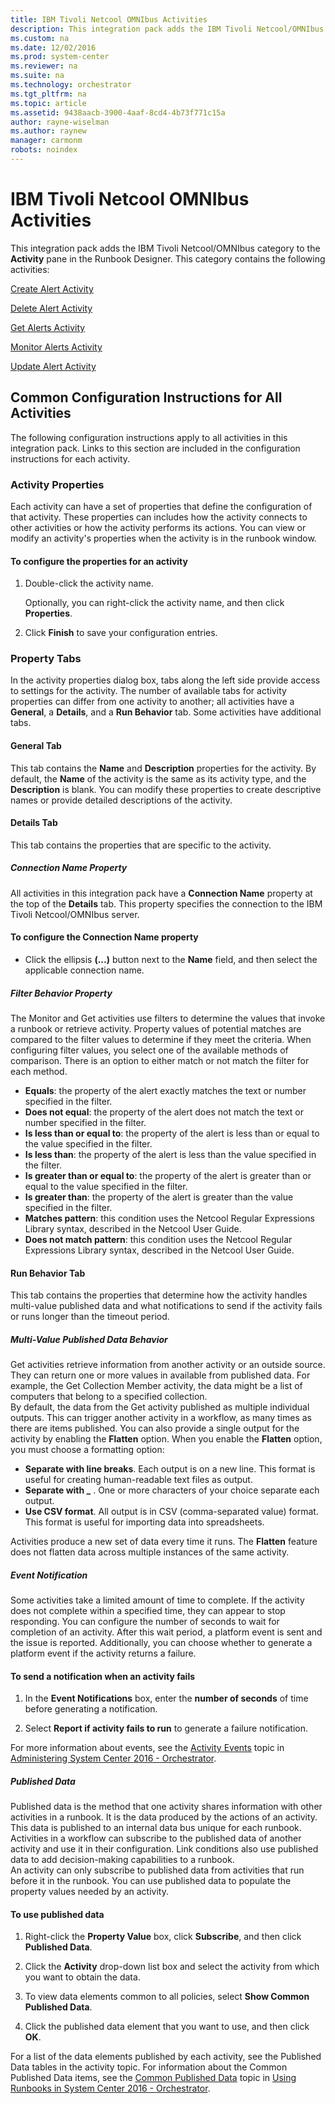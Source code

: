 ```yaml
---
title: IBM Tivoli Netcool OMNIbus Activities
description: This integration pack adds the IBM Tivoli Netcool/OMNIbus category to the Activity pane in the Runbook Designer.
ms.custom: na
ms.date: 12/02/2016
ms.prod: system-center
ms.reviewer: na
ms.suite: na
ms.technology: orchestrator
ms.tgt_pltfrm: na
ms.topic: article
ms.assetid: 9438aacb-3900-4aaf-8cd4-4b73f771c15a
author: rayne-wiselman
ms.author: raynew
manager: carmonm
robots: noindex
---
```

# IBM Tivoli Netcool OMNIbus Activities

This integration pack adds the IBM Tivoli Netcool/OMNIbus category to the **Activity** pane in the Runbook Designer. This category contains the following activities:

[Create Alert Activity](create-alert-activity.md)

[Delete Alert Activity](delete-alert-activity.md)

[Get Alerts Activity](get-alerts-activity.md)

[Monitor Alerts Activity](monitor-alerts-activity.md)

[Update Alert Activity](update-alert-activity.md)

## Common Configuration Instructions for All Activities

The following configuration instructions apply to all activities in this integration pack. Links to this section are included in the configuration instructions for each activity.

### Activity Properties

Each activity can have a set of properties that define the configuration of that activity. These properties can includes how the activity connects to other activities or how the activity performs its actions. You can view or modify an activity's properties when the activity is in the runbook window.

#### To configure the properties for an activity

1.  Double-click the activity name.

    Optionally, you can right-click the activity name, and then click **Properties**.

2.  Click **Finish** to save your configuration entries.

### Property Tabs

In the activity properties dialog box, tabs along the left side provide access to settings for the activity. The number of available tabs for activity properties can differ from one activity to another; all activities have a **General**, a **Details**, and a **Run Behavior** tab. Some activities have additional tabs.

#### General Tab

This tab contains the **Name** and **Description** properties for the activity. By default, the **Name** of the activity is the same as its activity type, and the **Description** is blank. You can modify these properties to create descriptive names or provide detailed descriptions of the activity.

#### Details Tab

This tab contains the properties that are specific to the activity.

##### Connection Name Property

All activities in this integration pack have a **Connection Name** property at the top of the **Details** tab. This property specifies the connection to the IBM Tivoli Netcool/OMNIbus server.

#### To configure the Connection Name property

-   Click the ellipsis **(...)** button next to the **Name** field, and then select the applicable connection name.

##### Filter Behavior Property

The Monitor and Get activities use filters to determine the values that invoke a runbook or retrieve activity. Property values of potential matches are compared to the filter values to determine if they meet the criteria. When configuring filter values, you select one of the available methods of comparison. There is an option to either match or not match the filter for each method.

-   **Equals**: the property of the alert exactly matches the text or number specified in the filter.
-   **Does not equal**: the property of the alert does not match the text or number specified in the filter.
-   **Is less than or equal to**: the property of the alert is less than or equal to the value specified in the filter.
-   **Is less than**: the property of the alert is less than the value specified in the filter.
-   **Is greater than or equal to**: the property of the alert is greater than or equal to the value specified in the filter.
-   **Is greater than**: the property of the alert is greater than the value specified in the filter.
-   **Matches pattern**: this condition uses the Netcool Regular Expressions Library syntax, described in the Netcool User Guide.
-   **Does not match pattern**: this condition uses the Netcool Regular Expressions Library syntax, described in the Netcool User Guide.

#### Run Behavior Tab

This tab contains the properties that determine how the activity handles multi-value published data and what notifications to send if the activity fails or runs longer than the timeout period.

##### Multi-Value Published Data Behavior

Get activities retrieve information from another activity or an outside source. They can return one or more values in available from published data. For example, the Get Collection Member activity, the data might be a list of computers that belong to a specified collection.<br>By default, the data from the Get activity published as multiple individual outputs. This can trigger another activity in a workflow, as many times as there are items published. You can also provide a single output for the activity by enabling the **Flatten** option. When you enable the **Flatten** option, you must choose a formatting option:

-   **Separate with line breaks**. Each output is on a new line. This format is useful for creating human-readable text files as output.
-   **Separate with \_** . One or more characters of your choice separate each output.
-   **Use CSV format**. All output is in CSV (comma-separated value) format. This format is useful for importing data into spreadsheets.

Activities produce a new set of data every time it runs. The **Flatten** feature does not flatten data across multiple instances of the same activity.

##### Event Notification

Some activities take a limited amount of time to complete. If the activity does not complete within a specified time, they can appear to stop responding. You can configure the number of seconds to wait for completion of an activity. After this wait period, a platform event is sent and the issue is reported. Additionally, you can choose whether to generate a platform event if the activity returns a failure.

#### To send a notification when an activity fails

1.  In the **Event Notifications** box, enter the **number of seconds** of time before generating a notification.

2.  Select **Report if activity fails to run** to generate a failure notification.

For more information about events, see the [Activity Events](https://technet.microsoft.com/en-us/library/hh489611.aspx) topic in [Administering System Center 2016 - Orchestrator](https://technet.microsoft.com/en-us/library/hh674377.aspx).

##### Published Data

Published data is the method that one activity shares information with other activities in a runbook. It is the data produced by the actions of an activity. This data is published to an internal data bus unique for each runbook. Activities in a workflow can subscribe to the published data of another activity and use it in their configuration. Link conditions also use published data to add decision-making capabilities to a runbook.<br>An activity can only subscribe to published data from activities that run before it in the runbook. You can use published data to populate the property values needed by an activity.

#### To use published data

1.  Right-click the **Property Value** box, click **Subscribe**, and then click **Published Data**.

2.  Click the **Activity** drop-down list box and select the activity from which you want to obtain the data.

3.  To view data elements common to all policies, select **Show Common Published Data**.

4.  Click the published data element that you want to use, and then click **OK**.

For a list of the data elements published by each activity, see the Published Data tables in the activity topic. For information about the Common Published Data items, see the [Common Published Data](https://technet.microsoft.com/en-us/library/e339c027-4c69-43e5-a59b-ac7ea0a676c8#CommonPublishedData) topic in [Using Runbooks in System Center 2016 - Orchestrator](https://technet.microsoft.com/en-us/library/hh403791.aspx).
